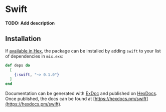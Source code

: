 # Swift

**TODO: Add description**

## Installation

If [available in Hex](https://hex.pm/docs/publish), the package can be installed
by adding `swift` to your list of dependencies in `mix.exs`:

```elixir
def deps do
  [
    {:swift, "~> 0.1.0"}
  ]
end
```

Documentation can be generated with [ExDoc](https://github.com/elixir-lang/ex_doc)
and published on [HexDocs](https://hexdocs.pm). Once published, the docs can
be found at [https://hexdocs.pm/swift](https://hexdocs.pm/swift).

